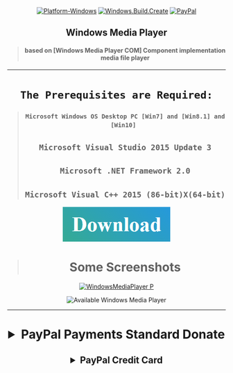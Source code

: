 <div align="center">

 <br /> <p>


<a href="https://github.com/MediaPlayerDesktopPC/WindowsMediaPlayer"><img src="https://createbrowser.github.io/AutoGetFeaturesCefSharpBrowserDesktopPC/Public/platform-windows.svg" alt="Platform-Windows" /></a>
<a href="https://github.com/MediaPlayerDesktopPC/WindowsMediaPlayer/releases"><img src="https://createbrowser.github.io/AutoGetFeaturesCefSharpBrowserDesktopPC/Public/Windows.CI.Build.svg" alt="Windows.Build.Create" /></a>
<a href="http://paypal.me/MohamedOsama914/5"><img src="https://img.shields.io/badge/Donate-PayPal-green.svg" alt="PayPal" /></a>


## Windows Media Player
> #### based on [Windows Media Player COM] Component implementation media file player

***

# **``The Prerequisites are Required:``**
 > ### ```Microsoft Windows OS Desktop PC [Win7] and [Win8.1] and [Win10] ```
 > ## ```Microsoft Visual Studio 2015 Update 3```
 > ## ```Microsoft .NET Framework 2.0```
 > ## ```Microsoft Visual C++ 2015 (86-bit)X(64-bit)```



  [![Build Downloader WindowsMediaPlayer ](https://raw.githubusercontent.com/CreateDownloader/KugouDownloader/master/Download.PNG)](https://github.com/MediaPlayerDesktopPC/WindowsMediaPlayer/releases/tag/v75.1.140-pre01)


> # Some Screenshots
  
[![WindowsMediaPlayer P ](https://user-images.githubusercontent.com/12082147/63095869-9ba27800-bf6c-11e9-82c6-59b1c859a29c.png)](http://paypal.me/MohamedOsama914/5)

  
![ Available Windows Media Player](https://user-images.githubusercontent.com/12082147/62966521-7f38fb00-be07-11e9-95ab-ef7835065fdc.png)


***

# <details><summary> PayPal Payments Standard Donate </summary>  <br /> <p> <a href="https://createbrowser.github.io/AutoGetFeaturesCefSharpBrowserDesktopPC/PayPal.html"><img src="https://raw.githubusercontent.com/CreateBrowser/AutoGetFeaturesCefSharpBrowserDesktopPC/master/Public/Button%20PayPal%20Donate.png" alt="PayPal Payments Standard Donate" /></a></p>  <br /> <p> <a href="http://paypal.me/MohamedOsama914/5"><img src="https://raw.githubusercontent.com/CreateBrowser/AutoGetFeaturesCefSharpBrowserDesktopPC/master/Public/paypay@2x.png?height=40px&width=30px" alt="PayPal Payments Standard Donate" /></a></p>
</details> 

## <details><summary> PayPal Credit Card</summary>  <br /> <p> <a href="http://paypal.me/MohamedOsama914/2"><img src="https://www.paypalobjects.com/webstatic/en_US/i/buttons/cc-badges-ppppcmcvdam.png" alt="Credit Card Badges" /></a>
</p>
</details>


<!--
-->

<br />
<p>

<!--
<a href="https://createbrowser.github.io/AutoGetFeaturesCefSharpBrowserDesktopPC/PayPal.html"><img src="https://img.shields.io/badge/paypal-donate-yellow.svg" alt="PayPal" /></a>
<a href="https://createbrowser.github.io/AutoGetFeaturesCefSharpBrowserDesktopPC/PayPal.html"><img src="https://img.shields.io/badge/%E6%94%AF%E4%BB%98%E5%AE%9D-%E5%90%91TA%E6%8D%90%E5%8A%A9-yellow.svg" alt="PayPal" /></a>
-->


<!--
**If you enjoy this CefSharp, please consider [supporting me](https://www.paypal.me/MohamedOsama914/10) for developing and maintaining this CefSharp Web Browser.**
-->
<!--
<p align="center">
  <a href="https://www.paypal.me/MohamedOsama914">
    <img src="https://www.paypalobjects.com/en_US/i/btn/btn_donate_LG.gif" />
  </a>
</p>
</div>
-->

